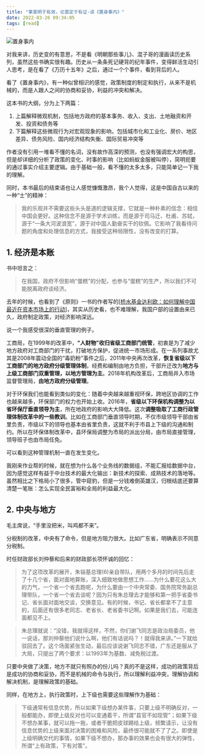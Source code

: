 ```yaml
---
title: "事莫明于有效，论莫定于有证-读《置身事内》"
date: 2022-03-26 09:34:05
tags: [read]
---
```


![置身事内](https://img1.doubanio.com/lpic/s33956867.jpg)



对我来讲，历史变的有意思，不是看《明朝那些事儿》、混子哥的漫画读历史系列，虽然这些书确实很有趣。历史从一条条死记硬背的纪年事件，变得鲜活生动引人思考，是在看了《万历十五年》之后，通过一个个事件，看到背后的人。



看了《置身事内》，有一种似曾相识的感觉，政策制度的制定和执行，从来不是机械的，而是人跟人之间的协商和妥协，利益的冲突和解决。



这本书的大纲，分为上下两篇：

1. 上篇解释微观机制，包括地方政府的基本事务、收入、支出、土地融资和开发、投资和债务等
2. 下篇解释这些微观行为对宏观现象的影响，包括城市化和工业化、房价、地区差异、债务风险、国内经济结构失衡、国际贸易冲突等



作者没有引用一堆看不懂的名词，没有故作高深的预测，也没有强调宏大的构思，但是却详细的分析了政策的变化、时事的影响（比如蚂蚁金服被叫停），简明扼要的通过事实介绍主要逻辑。由于基础一般，看不懂的太多太多，只能简单记一下我的理解。



同时，本书最后的结束语也让人感觉慷慨激昂，我个人觉得，这是中国自古以来的一种“士”的精神：

> 我的乐观并不需要这些头头是道的逻辑支撑，它就是一种朴素的信念：相信中国会更好。这种信念不是源于学术训练，而是源于司马迁、杜甫、苏轼，源于“一条大河波浪宽”，源于对中国人勤奋实干的钦佩。它影响了我看待问题的角度和处理信息的方式，我接受这种局限性，没有改变的打算。



## 1. 经济是本账

书中坦言之：

> 在我国，政府不但影响“蛋糕”的分配，也参与“蛋糕”的生产，所以我们不可能脱离政府谈经济。

去年的时候，也看到了《原则》一书的作者写的[[桥水基金达利欧：如何理解中国最近在资本市场上的行动](https://www.tangdaniu.com/understanding-chinas-recent-moves-in-its-capital-markets.html)]，其实从历史看，也不难理解，我国户部的设置由来已久，政府制定政策，对经济影响深远。



说一个我感受很深的垂直管理的例子。



工商局，在1999年的改革中，**“人财物”收归省级工商部门统管**，初衷是为了减少地方政府对工商部门的干扰，打破地方保护，促进统一市场形成。在一系列事故尤其是2008年震动全国的“毒奶粉”事件之后，2011年中央再次改革，**恢复省级以下工商部门的地方政府分级管理体制**，经费和编制由地方负担，干部升迁改为**地方与上级工商部门双重管理，以地方管理为主**。2018年机构改革后，工商局并入市场监督管理局，**由地方政府分级管理**。



对于环保我们也能看到类似的变化：随着中央越来越重视环保，跨地区协调的工作也越来越多，环保部门的权力也开始上收。2016年，**省级以下环保机构调整为以省环保厅垂直领导为主**，所在地政府的影响大大降低。这次**调整吸取了工商行政管理体制改革中的一些教训**。比如在工商部门垂直领导时期，不仅市级领导干部由省里负责，市级以下的领导也基本由省里负责，这就不利于市县上下级的沟通和制约。所以在环保体制改革中，县环保局调整为市局的派出分局，由市局直接管理，领导班子也由市局任免。



可以看到这种管理机制一直在发生变化。



我刚来作业帮的时候，就在想为什么各个业务线的数据组，不能汇报给数据中台，因为感觉这样有益于中台技术的最大化输出：新技术的探索、成熟技术的落地等。虽然相比之下格局小了很多，管中窥豹，但是一分钱难倒英雄汉，归根结底还要算清楚一笔账：怎么实现全民富裕和全局的利益最大化。



## 2. 中央与地方



毛主席说，“手里没把米，叫鸡都不来”。



分税制的改革，中央有了命令，但是地方阻力很大。比如广东省，明确表示不同意分税制。



时任财政部长刘仲藜和后来的财政部长项怀诚的回忆：

> 为了这项改革的展开，朱镕基总理(6)亲自带队，用两个多月的时间先后走了十几个省，面对面地算账，深入细致地做思想工作……为什么要花这么大的力气，一个省一个省去跑呢，为什么要由一个中央常委、国务院常务副总理带队，一个省一个省去谈呢？因为只有朱总理去才能够和第一把手省委书记、省长面对面地交谈，交换意见。有的时候，书记、省长都拿不了主意的，后面还有很多老同志、老省长、老省委书记啊。如果是我们去，可能连面都见不上。



> 朱总理就说：“没错，我就得这样，不然，你们谢飞同志是政治局委员，他一说话，那刘仲藜他们说什么啊，他们有话说吗？！就得我来讲。”一下就给驳回去了。这个场面紧张生动，最后应该说谢飞同志不错，广东还是服从了大局，只提出了两个要求：以1993年为基数、减免税过渡。



只要中央做了决策，地方不就只有照办的份儿吗？真的不是这样，成功的政策背后是成功的协商和妥协，而不是机械的命令与执行，所以理解利益冲突，理解协调和解决机制，是理解政策的基础。



同样，在地方上，执行政策时，上下级也需要这些理解作为基础：

> 下级通常有信息优势，所以如果下级想办某件事，只要上级不明确反对，一般都能办，即使上级反对也可以变通着干，所谓“县官不如现管”；如果下级不想办某事，就可以拖一拖，或者干脆把皮球踢给上级，频繁请示，让没有信息优势的上级来面对决策的困难和风险，最终很可能就不了了之。即使是上级明确交代的事情，如果下级不想办，那办事的效果也会有很大的弹性，所谓“上有政策，下有对策”。
